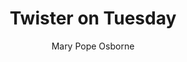 ---
tag: 📚Book
title: "Twister on Tuesday"
author: [Mary Pope Osborne]
category: [Juvenile Fiction]
isbn: 0375894802 9780375894800
cover: http://books.google.com/books/content?id=gbEtJRRr6RcC&printsec=frontcover&img=1&zoom=1&edge=curl&source=gbs_api
status: unread
Location: Physical
---